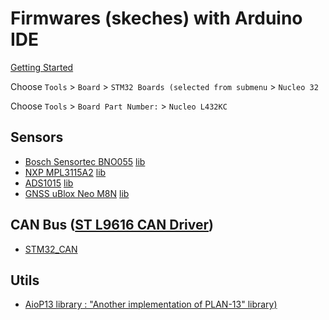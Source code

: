 # Firmwares (skeches) with Arduino IDE

[Getting Started](https://github.com/stm32duino/Arduino_Core_STM32?tab=readme-ov-file#getting-started)

Choose `Tools` > `Board` > `STM32 Boards (selected from submenu` > `Nucleo 32`

Choose  `Tools` > `Board Part Number:` > `Nucleo L432KC`

## Sensors

* [Bosch Sensortec BNO055](https://www.bosch-sensortec.com/products/smart-sensor-systems/bno055/) [lib](https://search.arduino.cc/search?q=bno055)
* [NXP MPL3115A2](https://www.nxp.com/docs/en/data-sheet/MPL3115A2.pdf) [lib](https://search.arduino.cc/search?q=MPL3115A2)
* [ADS1015](https://www.ti.com/product/ADS1015) [lib](https://search.arduino.cc/search?q=ADS1015)
* [GNSS uBlox Neo M8N](https://www.u-blox.com/en/product/neo-m8-series) [lib](https://www.arduino.cc/reference/en/libraries/neogps/)

## CAN Bus ([ST L9616 CAN Driver](https://www.st.com/en/automotive-analog-and-power/l9616.html))

* [STM32_CAN](https://www.arduino.cc/reference/en/libraries/stm32_can/)

## Utils
* [AioP13 library : "Another implementation of PLAN-13" library)](https://github.com/dl9sec/AioP13)
